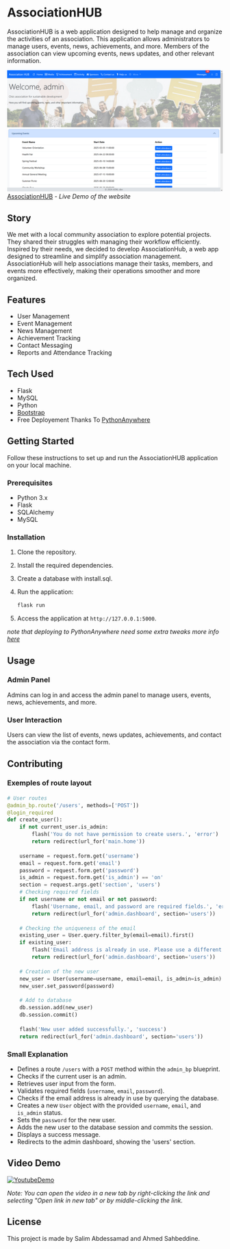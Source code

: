 # AssociationHUB

AssociationHUB is a web application designed to help manage and organize the activities of an association. This application allows administrators to manage users, events, news, achievements, and more. Members of the association can view upcoming events, news updates, and other relevant information.


![Screenshot](app/assets/0.png?raw=true "Screenshot")
[AssociationHUB](https://sa030.pythonanywhere.com) - *Live Demo of the website*

## Story

We met with a local community association to explore potential projects.
They shared their struggles with managing their workflow efficiently.
Inspired by their needs, we decided to develop AssociationHub,
a web app designed to streamline and simplify association management.
AssociationHub will help associations manage their tasks, members,
and events more effectively, making their operations smoother and more organized.



## Features

- User Management
- Event Management
- News Management
- Achievement Tracking
- Contact Messaging
- Reports and Attendance Tracking

## Tech Used

- Flask
- MySQL
- Python
- [Bootstrap](https://getbootstrap.com/)
- Free Deployement Thanks To [PythonAnywhere](https://www.pythonanywhere.com/)

## Getting Started

Follow these instructions to set up and run the AssociationHUB application on your local machine.

### Prerequisites

- Python 3.x
- Flask
- SQLAlchemy
- MySQL

### Installation

1. Clone the repository.

2. Install the required dependencies.
    
3. Create a database with install.sql.

4. Run the application:
    ```sh
    flask run
    ```

8. Access the application at `http://127.0.0.1:5000`.

*note that deploying to PythonAnywhere need some extra tweaks more info [here](https://help.pythonanywhere.com/pages/Flask/)*

## Usage

### Admin Panel

Admins can log in and access the admin panel to manage users, events, news, achievements, and more.

### User Interaction

Users can view the list of events, news updates, achievements, and contact the association via the contact form.

## Contributing

### Exemples of route layout

```python
# User routes
@admin_bp.route('/users', methods=['POST'])
@login_required
def create_user():
    if not current_user.is_admin:
        flash('You do not have permission to create users.', 'error')
        return redirect(url_for('main.home'))
    
    username = request.form.get('username')
    email = request.form.get('email')
    password = request.form.get('password')
    is_admin = request.form.get('is_admin') == 'on'
    section = request.args.get('section', 'users')
    # Checking required fields
    if not username or not email or not password:
        flash('Username, email, and password are required fields.', 'error')
        return redirect(url_for('admin.dashboard', section='users'))

    # Checking the uniqueness of the email
    existing_user = User.query.filter_by(email=email).first()
    if existing_user:
        flash('Email address is already in use. Please use a different email.', 'error')
        return redirect(url_for('admin.dashboard', section='users'))

    # Creation of the new user
    new_user = User(username=username, email=email, is_admin=is_admin)
    new_user.set_password(password)
    
    # Add to database
    db.session.add(new_user)
    db.session.commit()

    flash('New user added successfully.', 'success')
    return redirect(url_for('admin.dashboard', section='users'))
```
### Small Explanation

- Defines a route `/users` with a `POST` method within the `admin_bp` blueprint.
- Checks if the current user is an admin.
- Retrieves user input from the form.
- Validates required fields (`username`, `email`, `password`).
- Checks if the email address is already in use by querying the database.
- Creates a new `User` object with the provided `username`, `email`, and `is_admin` status.
- Sets the `password` for the new user.
- Adds the new user to the database session and commits the session.
- Displays a success message.
- Redirects to the admin dashboard, showing the 'users' section.


## Video Demo

[![YoutubeDemo](https://img.youtube.com/vi/gAOxDsZ9lU4/0.jpg)](https://www.youtube.com/watch?v=gAOxDsZ9lU4)

*Note: You can open the video in a new tab by right-clicking the link and selecting "Open link in new tab" or by middle-clicking the link.*

## License

This project is made by Salim Abdessamad and Ahmed Sahbeddine.
